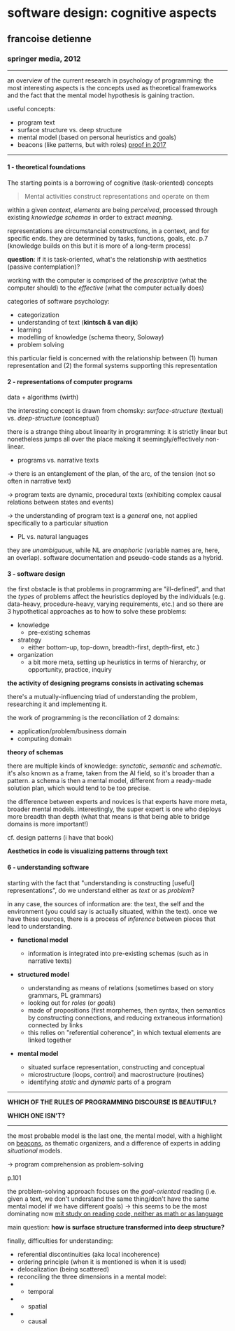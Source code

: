 # software design: cognitive aspects

## francoise detienne

### springer media, 2012

---

an overview of the current research in psychology of programming: the most interesting aspects is the concepts used as theoretical frameworks and the fact that the mental model hypothesis is gaining traction.

useful concepts:

- program text
- surface structure vs. deep structure
- mental model (based on personal heuristics and goals)
- beacons (like patterns, but with roles) [proof in 2017](https://dl.acm.org/doi/10.1145/3106237.3106268)

---

#### 1 - theoretical foundations

The starting points is a borrowing of cognitive (task-oriented) concepts

> Mental activities construct representations and operate on them

within a given *context*, *elements* are being *perceived*, processed through existing *knowledge schemas* in order to extract *meaning*.

representations are circumstancial constructions, in a context, and for specific ends. they are determined by tasks, functions, goals, etc. p.7 (knowledge builds on this but it is more of a long-term process)

**question**: if it is task-oriented, what's the relationship with aesthetics (passive contemplation)?

working with the computer is comprised of the *prescriptive* (what the computer should) to the *effective* (what the computer actually does)

categories of software psychology:

- categorization
- understanding of text (**kintsch & van dijk**)
- learning
- modelling of knowledge (schema theory, Soloway)
- problem solving

this particular field is concerned with the relationship between (1) human representation and (2) the formal systems supporting this representation

#### 2 - representations of computer programs

data + algorithms (wirth)

the interesting concept is drawn from chomsky: *surface-structure* (textual) vs. *deep-structure* (conceptual)

there is a strange thing about linearity in programming: it is strictly linear but nonetheless jumps all over the place making it seemingly/effectively non-linear.

- programs vs. narrative texts

-> there is an entanglement of the plan, of the arc, of the tension (not so often in narrative text)

-> program texts are dynamic, procedural texts (exhibiting complex causal relations between states and events)

-> the understanding of program text is a *general* one, not applied specifically to a particular situation

- PL vs. natural languages

they are *unambiguous*, while NL are *anaphoric* (variable names are, here, an overlap). software documentation and pseudo-code stands as a hybrid.

#### 3 - software design

the first obstacle is that problems in programming are "ill-defined", and that the *types* of problems affect the heuristics deployed by the individuals (e.g. data-heavy, procedure-heavy, varying requirements, etc.) and so there are 3 hypothetical approaches as to how to solve these problems:

- knowledge
  - pre-existing schemas
- strategy
  - either bottom-up, top-down, breadth-first, depth-first, etc.)
- organization
  - a bit more meta, setting up heuristics in terms of hierarchy, or opportunity, practice, inquiry

**the activity of designing programs consists in activating schemas**

there's a mutually-influencing triad of understanding the problem, researching it and implementing it.

the work of programming is the reconciliation of 2 domains:

- application/problem/business domain
- computing domain

**theory of schemas**

there are multiple kinds of knowledge: *synctatic*, *semantic* and *schematic*. it's also known as a frame, taken from the AI field, so it's broader than a pattern. a schema is then a mental model, different from a ready-made solution plan, which would tend to be too precise.

the difference between experts and novices is that experts have more meta, broader mental models. interestingly, the super expert is one who deploys more breadth than depth (what that means is that being able to bridge domains is more important!)

cf. design patterns (i have that book)

**Aesthetics in code is visualizing patterns through text**

#### 6 - understanding software

starting with the fact that "understanding is constructing [useful] representations", do we understand either as *text* or as *problem*?

in any case, the sources of information are: the text, the self and the environment (you could say is actually situated, within the text). once we have these sources, there is a process of *inference* between pieces that lead to understanding.

- **functional model**
  - information is integrated into pre-existing schemas (such as in narrative texts)

- **structured model**
  - understanding as means of relations (sometimes based on story grammars, PL grammars)
  - looking out for *roles* (or *goals*)
  - made of propositions (first morphemes, then syntax, then semantics by constructing connections, and reducing extraneous information) connected by links
  - this relies on "referential coherence", in which textual elements are linked together

- **mental model**
  - situated surface representation, constructing and conceptual
  - microstructure (loops, control) and macrostructure (routines)
  - identifying *static* and *dynamic* parts of a program

---

**WHICH OF THE RULES OF PROGRAMMING DISCOURSE IS BEAUTIFUL?**

**WHICH ONE ISN'T?**

---

the most probable model is the last one, the mental model, with a highlight on [beacons](https://www.sciencedirect.com/science/article/abs/pii/S0020737383800315), as thematic organizers, and a difference of experts in adding *situational* models.

-> program comprehension as problem-solving

p.101

the problem-solving approach focuses on the *goal-oriented* reading (i.e. given a text, we don't understand the same thing/don't have the same mental model if we have different goals) -> this seems to be the most dominating now [mit study on reading code, neither as math or as language](https://news.mit.edu/2020/brain-reading-computer-code-1215)

main question: **how is surface structure transformed into deep structure?**

finally, difficulties for understanding:

- referential discontinuities (aka local incoherence)
- ordering principle (when it is mentioned is when it is used)
- delocalization (being scattered)
- reconciling the three dimensions in a mental model:
- - temporal
- - spatial
- - causal